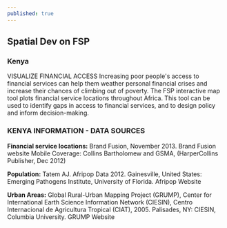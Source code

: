 ```yaml
---
published: true
---
```


## Spatial Dev on FSP
### Kenya
VISUALIZE FINANCIAL ACCESS
Increasing poor people's access to financial services can help them weather personal financial crises and increase their chances of climbing out of poverty. The FSP interactive map tool plots financial service locations throughout Africa. This tool can be used to identify gaps in access to financial services, and to design policy and inform decision-making.

### KENYA INFORMATION - DATA SOURCES

**Financial service locations:** Brand Fusion, November 2013. Brand Fusion website
Mobile Coverage: Collins Bartholomew and GSMA, (HarperCollins Publisher, Dec 2012)

**Population:** Tatem AJ. Afripop Data 2012. Gainesville, United States: Emerging Pathogens Institute, University of Florida. Afripop Website

**Urban Areas:** Global Rural-Urban Mapping Project (GRUMP), Center for International Earth Science Information Network (CIESIN), Centro Internacional de Agricultura Tropical (CIAT), 2005. Palisades, NY: CIESIN, Columbia University. GRUMP Website